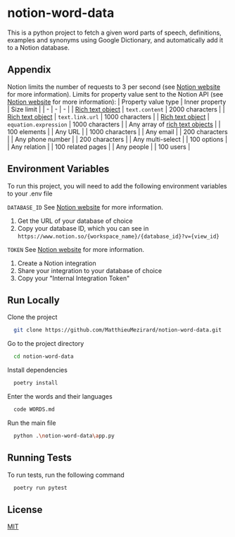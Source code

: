 # notion-word-data

This is a python project to fetch a given word parts of speech, definitions, examples and synonyms using Google Dictionary, and automatically add it to a Notion database.


## Appendix

Notion limits the number of requests to 3 per second (see [Notion website](https://developers.notion.com/reference/request-limits) for more information).
Limits for property value sent to the Notion API (see [Notion website](https://developers.notion.com/reference/request-limits#limits-for-property-values) for more information):
| Property value type | Inner property | Size limit |
| - | - | - |
| [Rich text object](https://developers.notion.com/reference/rich-text) | `text.content` | 2000 characters |
| [Rich text object](https://developers.notion.com/reference/rich-text) | `text.link.url` | 1000 characters |
| [Rich text object](https://developers.notion.com/reference/rich-text) | `equation.expression` | 1000 characters |
| Any array of [rich text objects](https://developers.notion.com/reference/rich-text) | | 100 elements |
| Any URL | | 1000 characters |
| Any email | | 200 characters |
| Any phone number | | 200 characters |
| Any multi-select | | 100 options |
| Any relation | | 100 related pages |
| Any people | | 100 users |


## Environment Variables

To run this project, you will need to add the following environment variables to your .env file

`DATABASE_ID`
See [Notion website](https://developers.notion.com/docs/getting-started#step-1-create-an-integration) for more information.
1. Get the URL of your database of choice
2. Copy your database ID, which you can see in `https://www.notion.so/{workspace_name}/{database_id}?v={view_id}`

`TOKEN`
See [Notion website](https://developers.notion.com/docs/working-with-databases#adding-pages-to-a-database) for more information.
1. Create a Notion integration
2. Share your integration to your database of choice
3. Copy your "Internal Integration Token"


## Run Locally

Clone the project

```bash
  git clone https://github.com/MatthieuMezirard/notion-word-data.git
```

Go to the project directory

```bash
  cd notion-word-data
```

Install dependencies

```bash
  poetry install
```

Enter the words and their languages

```bash
  code WORDS.md
```

Run the main file

```bash
  python .\notion-word-data\app.py
```


## Running Tests

To run tests, run the following command

```bash
  poetry run pytest
```


## License

[MIT](https://choosealicense.com/licenses/mit/)